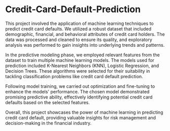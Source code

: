 # Credit-Card-Default-Prediction

This project involved the application of machine learning techniques to predict credit card defaults. We utilized a robust dataset that included demographic, financial, and behavioral attributes of credit card holders. The data was processed and cleaned to ensure its quality, and exploratory analysis was performed to gain insights into underlying trends and patterns.

In the predictive modeling phase, we employed relevant features from the dataset to train multiple machine learning models. The models used for prediction included K-Nearest Neighbors (KNN), Logistic Regression, and Decision Trees. These algorithms were selected for their suitability in tackling classification problems like credit card default prediction.

Following model training, we carried out optimization and fine-tuning to enhance the models' performance. The chosen model demonstrated promising predictive ability, effectively identifying potential credit card defaults based on the selected features.

Overall, this project showcases the power of machine learning in predicting credit card default, providing valuable insights for risk management and decision-making in the financial industry.

